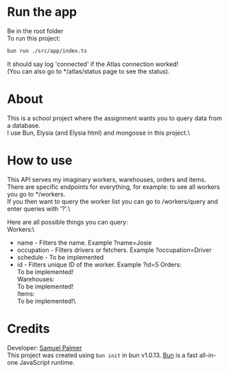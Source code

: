# Run the app 
Be in the root folder\
To run this project: 
```bash
bun run ./src/app/index.ts
```
It should say log 'connected' if the Atlas connection worked!\
(You can also go to */atlas/status page to see the status).

# About
This is a school project where the assignment wants you to query data from a database.\
I use Bun, Elysia (and Elysia html) and mongoose in this project.\ 

# How to use 
This API serves my imaginary workers, warehouses, orders and items.\
There are specific endpoints for everything, for example: to see all workers you go to */workers.\
If you then want to query the worker list you can go to /workers/query and enter queries with '?'.\

Here are all possible things you can query:\
Workers:\
* name - Filters the name. Example ?name=Josie
* occupation - Filters drivers or fetchers. Example ?occupation=Driver
* schedule - To be implemented
* id - Filters unique ID of the worker. Example ?id=5
Orders:\
To be implemented!\
Warehouses:\
To be implemented!\
Items:\
To be implemented!\

# Credits
Developer: [Samuel Palmer](https://github.com/Samstroyer/)\
This project was created using `bun init` in bun v1.0.13. [Bun](https://bun.sh) is a fast all-in-one JavaScript runtime.
